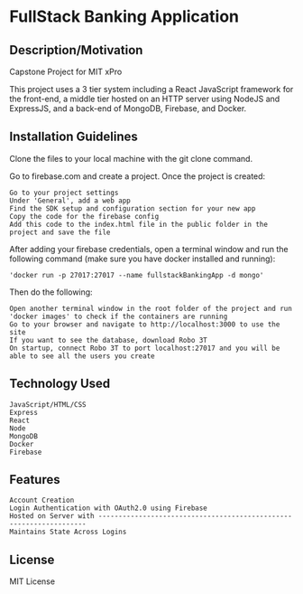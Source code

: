 # FullStack Banking Application

## Description/Motivation
Capstone Project for MIT xPro

This project uses a 3 tier system including a React JavaScript framework for the front-end, a middle tier hosted on an HTTP server using NodeJS and ExpressJS, and a back-end of MongoDB, Firebase, and Docker.

## Installation Guidelines

Clone the files to your local machine with the git clone command.

Go to firebase.com and create a project. Once the project is created:

    Go to your project settings
    Under 'General', add a web app
    Find the SDK setup and configuration section for your new app
    Copy the code for the firebase config
    Add this code to the index.html file in the public folder in the project and save the file

After adding your firebase credentials, open a terminal window and run the following command (make sure you have docker installed and running):

    'docker run -p 27017:27017 --name fullstackBankingApp -d mongo'

Then do the following:

    Open another terminal window in the root folder of the project and run 'docker images' to check if the containers are running
    Go to your browser and navigate to http://localhost:3000 to use the site
    If you want to see the database, download Robo 3T
    On startup, connect Robo 3T to port localhost:27017 and you will be able to see all the users you create
  
## Technology Used

    JavaScript/HTML/CSS
    Express
    React
    Node
    MongoDB
    Docker
    Firebase

## Features

    Account Creation
    Login Authentication with OAuth2.0 using Firebase
    Hosted on Server with -------------------------------------------------------------------
    Maintains State Across Logins

## License

MIT License
